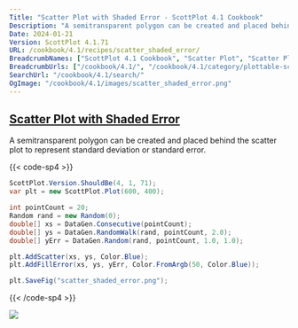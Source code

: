 ```yaml
---
Title: "Scatter Plot with Shaded Error - ScottPlot 4.1 Cookbook"
Description: "A semitransparent polygon can be created and placed behind the scatter plot to represent standard deviation or standard error."
Date: 2024-01-21
Version: ScottPlot 4.1.71
URL: /cookbook/4.1/recipes/scatter_shaded_error/
BreadcrumbNames: ["ScottPlot 4.1 Cookbook", "Scatter Plot", "Scatter Plot with Shaded Error"]
BreadcrumbUrls: ["/cookbook/4.1/", "/cookbook/4.1/category/plottable-scatter-plot", "/cookbook/4.1/recipes/scatter_shaded_error/"]
SearchUrl: "/cookbook/4.1/search/"
OgImage: "/cookbook/4.1/images/scatter_shaded_error.png"
---
```


<h2><a id='scatter-plot-with-shaded-error' href='/cookbook/4.1/recipes/scatter_shaded_error/'>Scatter Plot with Shaded Error</a></h2>

A semitransparent polygon can be created and placed behind the scatter plot to represent standard deviation or standard error.

{{< code-sp4 >}}

```cs
ScottPlot.Version.ShouldBe(4, 1, 71);
var plt = new ScottPlot.Plot(600, 400);

int pointCount = 20;
Random rand = new Random(0);
double[] xs = DataGen.Consecutive(pointCount);
double[] ys = DataGen.RandomWalk(rand, pointCount, 2.0);
double[] yErr = DataGen.Random(rand, pointCount, 1.0, 1.0);

plt.AddScatter(xs, ys, Color.Blue);
plt.AddFillError(xs, ys, yErr, Color.FromArgb(50, Color.Blue));

plt.SaveFig("scatter_shaded_error.png");
```

{{< /code-sp4 >}}

<img src='../../images/scatter_shaded_error.png' class='d-block mx-auto my-5' />


